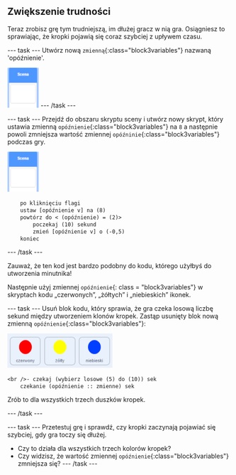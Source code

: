 ## Zwiększenie trudności

Teraz zrobisz grę tym trudniejszą, im dłużej gracz w nią gra. Osiągniesz to sprawiając, że kropki pojawią się coraz szybciej z upływem czasu.

\--- task \--- Utwórz nową `zmienną`{:class="block3variables"} nazwaną 'opóźnienie'.

![Duszek sceny](images/stage-sprite.png) \--- /task \---

\--- task \--- Przejdź do obszaru skryptu sceny i utwórz nowy skrypt, który ustawia zmienną `opóźnienie`{:class="block3variables"} na `8` a następnie powoli zmniejsza wartość zmiennej `opóźninie`{:class="block3variables"} podczas gry.

![Duszek sceny](images/stage-sprite.png)

```blocks3
    po kliknięciu flagi
    ustaw [opóźnienie v] na (8)
    powtórz do < (opóźnienie) = (2)>
        poczekaj (10) sekund
        zmień [opóźnienie v] o (-0,5)
    koniec
```

\--- /task \---

Zauważ, że ten kod jest bardzo podobny do kodu, którego użyłbyś do utworzenia minutnika!

Następnie użyj zmiennej `opóźnienie`{: class = "block3variables"} w skryptach kodu „czerwonych”, „żółtych” i „niebieskich” ikonek.

\--- task \--- Usuń blok kodu, który sprawia, że gra czeka losową liczbę sekund między utworzeniem klonów kropek. Zastąp usunięty blok nową zmienną `opóźnienie`{:class="block3variables"}:

![zrzut ekranu](images/all-dots.png)

```blocks3
<br />- czekaj (wybierz losowe (5) do (10)) sek
    czekanie (opóźnienie :: zmienne) sek
```

Zrób to dla wszystkich trzech duszków kropek.

\--- /task \---

\--- task \--- Przetestuj grę i sprawdź, czy kropki zaczynają pojawiać się szybciej, gdy gra toczy się dłużej.

+ Czy to działa dla wszystkich trzech kolorów kropek?
+ Czy widzisz, że wartość zmiennej `opóźnienie`{:class="block3variables"} zmniejsza się? \--- /task \---